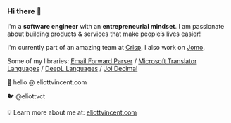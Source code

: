 ### Hi there 👋

I'm a **software engineer** with an **entrepreneurial mindset**. I am passionate about building products & services that make people’s lives easier!

I'm currently part of an amazing team at [Crisp](https://crisp.chat/). I also work on [Jomo](https://jomo.so).

Some of my libraries: [Email Forward Parser](https://github.com/crisp-oss/email-forward-parser) / [Microsoft Translator Languages](https://github.com/crisp-oss/microsoft-translator-languages) / [DeepL Languages](https://github.com/eliottvincent/deepl-languages) / [Joi Decimal](https://github.com/eliottvincent/joi-decimal)

💌 hello @ eliottvincent.com

🐦 @eliottvct

💡 Learn more about me at: [eliottvincent.com](https://eliottvincent.com)
